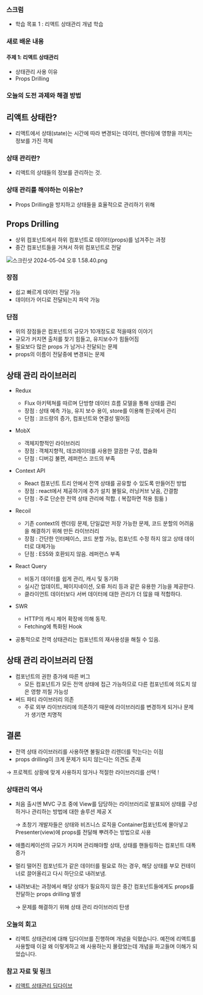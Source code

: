 
### 스크럼
- 학습 목표 1 : 리액트 상태관리 개념 학습

### 새로 배운 내용
#### 주제 1: 리액트 상태관리
- 상태관리 사용 이유
- Props Drilling


### 오늘의 도전 과제와 해결 방법
## 리액트 상태란?

- 리액트에서 상태(state)는 시간에 따라 변경되는 데이터, 렌더링에 영향을 끼치는 정보를 가진 객체

### 상태 관리란?

- 리액트의 상태들의 정보를 관리하는 것.

### 상태 관리를 해야하는 이유는?

- Props Drilling을 방지하고 상태들을 효율적으로 관리하기 위해

## Props Drilling

- 상위 컴포넌트에서 하위 컴포넌트로 데이터(props)를 넘겨주는 과정
- 중간 컴포넌트들을 거쳐서 하위 컴포넌트로 전달

![스크린샷 2024-05-04 오후 1.58.40.png](https://prod-files-secure.s3.us-west-2.amazonaws.com/38552da6-340d-42c1-a9a1-b181ff331f03/fd1db818-4a25-4699-a311-a4bef502c012/%E1%84%89%E1%85%B3%E1%84%8F%E1%85%B3%E1%84%85%E1%85%B5%E1%86%AB%E1%84%89%E1%85%A3%E1%86%BA_2024-05-04_%E1%84%8B%E1%85%A9%E1%84%92%E1%85%AE_1.58.40.png)

### 장점

- 쉽고 빠르게 데이터 전달 가능
- 데이터가 어디로 전달되는지 파악 가능

### 단점

- 위의 장점들은 컴포넌트의 규모가 10개정도로 적을때의 이야기
- 규모가 커지면 출처를 찾기 힘들고, 유지보수가 힘들어짐
- 필요보다 많은 props 가 남거나 전달되는 문제
- props의 이름이 전달중에 변경되는 문제

## 상태 관리 라이브러리

- Redux
    - Flux 아키텍쳐를 따르며 단방향 데이터 흐름 모델을 통해 상태를 관리
    - 장점 : 상태 예측 가능, 유지 보수 용이, store를 이용해 한곳에서 관리
    - 단점 : 코드량의 증가, 컴포넌트와 연결성 떨어짐
- MobX
    - 객체지향적인 라이브러리
    - 장점 : 객체지향적, 데코레이터를 사용한 깔끔한 구성, 캡슐화
    - 단점 : 디버깅 불편, 레퍼런스 코드의 부족
- Context API
    - React 컴포넌트 트리 안에서 전역 상태를 공유할 수 있도록 만들어진 방법
    - 장점 : react에서 제공하기에 추가 설치 불필요, 러닝커브 낮음, 간결함
    - 단점 : 주로 단순한 전역 상태 관리에 적합. ( 복잡하면 적용 힘듦 )
- Recoil
    - 기존 context의 렌더링 문제, 단일값만 저장 가능한 문제, 코드 분할의 어려움을 해결하기 위해 만든 라이브러리
    - 장점 : 간단한 인터페이스, 코드 분할 가능, 컴포넌트 수정 하지 않고 상태 데이터로 대체가능
    - 단점 : ES5와 호환되지 않음. 레퍼런스 부족
- React Query
    - 비동기 데이터를 쉽게 관리, 캐시 및 동기화
    - 실시간 업데이트, 페이지네이션, 오류 처리 등과 같은 유용한 기능을 제공한다.
    - 클라이언트 데이터보다 서버 데이터에 대한 관리가 더 많을 때 적합하다.
- SWR
    - HTTP의 캐시 제어 확장에 의해 동작.
    - Fetching에 특화된 Hook

- 공통적으로 전역 상태관리는 컴포넌트의 재사용성을 해칠 수 있음.

## 상태 관리 라이브러리 단점

- 컴포넌트의 권한 증가에 따른 버그
    - 모든 컴포넌트가 모든 전역 상태에 접근 가능하므로 다른 컴포넌트에 의도치 않은 영향 끼칠 가능성
- 써드 파티 라이브러리 의존
    - 주로 외부 라이브러리에 의존하기 때문에 라이브러리를 변경하게 되거나 문제가 생기면 치명적
    

## 결론

- 전역 상태 라이브러리를 사용하면 불필요한 리렌더를 막는다는 이점
- props drilling이 크게 문제가 되지 않는다는 의견도 존재

→ 프로젝트 상황에 맞게 사용하지 않거나 적절한 라이브러리를 선택 !

### 상태관리 역사

- 처음 출시엔 MVC 구조 중에 View를 담당하는 라이브러리로 발표되어 상태를 구성하거나 관리하는 방법에 대한 솔루션 제공 X
    
    → 초창기 개발자들은 상태와 비즈니스 로직을 Container컴포넌트에 몰아넣고 Presenter(view)에 props를 전달해 뿌려주는 방법으로 사용
    
- 애플리케이션의 규모가 커지며 관리해야할 상태, 상태를 핸들링하는 컴포넌트 대폭 증가
- 멀리 떨어진 컴포넌트가 같은 데이터를 필요로 하는 경우, 해당 상태를 부모 컨테이너로 끌어올리고 다시 하단으로 내려보냄.
- 내려보내는 과정에서 해당 상태가 필요하지 않은 중간 컴포넌트들에게도 props를 전달하는 props drilling 발생
    
    → 문제를 해결하기 위해 상태 관리 라이브러리 탄생

### 오늘의 회고
- 리액트 상태관리에 대해 딥다이브를 진행하며 개념을 익혔습니다. 예전에 리액트를 사용할때 이걸 왜 이렇게하고 왜 사용하는지 몰랐었는데
  개념을 파고들며 이해가 되었습니다. 

### 참고 자료 및 링크
- [리액트 상태관리 딥다이브]([URL](https://www.notion.so/goorm/5-3-07196dabbad94507a43375f601e07154))
